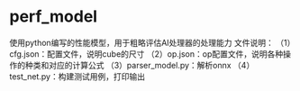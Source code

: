 # perf_model
使用python编写的性能模型，用于粗略评估AI处理器的处理能力
文件说明：
（1）cfg.json：配置文件，说明cube的尺寸
（2）op.json：op配置文件，说明各种操作的种类和对应的计算公式
（3）parser_model.py：解析onnx
（4）test_net.py：构建测试用例，打印输出
